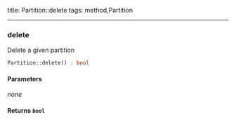 title: Partition::delete
tags: method,Partition

---

<div class="method">
<h3 class="method-name">delete</h3>
<p>Delete a given partition<br></p>

```php
Partition::delete() : bool
```

#### Parameters

*none*


#### Returns `bool`




</div>